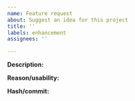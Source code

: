 ```yaml
---
name: Feature request
about: Suggest an idea for this project
title: ''
labels: enhancement
assignees: ''

---
```


**Description:**


**Reason/usability:**


**Hash/commit:**
